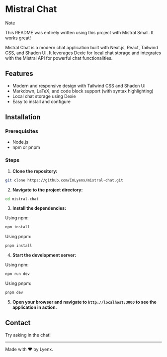 # Mistral Chat

> [!NOTE]  
> This README was entirely written using this project with Mistral Small. It works great!

Mistral Chat is a modern chat application built with Next.js, React, Tailwind CSS, and Shadcn UI. It leverages Dexie for local chat storage and integrates with the Mistral API for powerful chat functionalities.

## Features

- Modern and responsive design with Tailwind CSS and Shadcn UI
- Markdown, LaTeX, and code block support (with syntax highlighting)
- Local chat storage using Dexie
- Easy to install and configure

## Installation

### Prerequisites

- Node.js
- npm or pnpm

### Steps

1. **Clone the repository:**

```bash
git clone https://github.com/ImLyenx/mistral-chat.git
```

2. **Navigate to the project directory:**

```bash
cd mistral-chat
```

3. **Install the dependencies:**

Using npm:

```bash
npm install
```

Using pnpm:

```bash
pnpm install
```

4. **Start the development server:**

Using npm:

```bash
npm run dev
```

Using pnpm:

```bash
pnpm dev
```

5. **Open your browser and navigate to `http://localhost:3000` to see the application in action.**

## Contact

Try asking in the chat!

---

Made with ❤️ by Lyenx.
